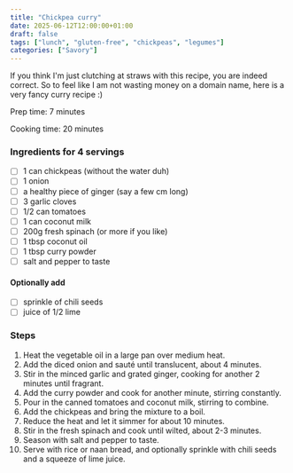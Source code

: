 ```yaml
---
title: "Chickpea curry"
date: 2025-06-12T12:00:00+01:00
draft: false
tags: ["lunch", "gluten-free", "chickpeas", "legumes"]
categories: ["Savory"]
---
```


If you think I'm just clutching at straws with this recipe, you are indeed correct. So to feel like I am not wasting money on a domain name, here is a very fancy curry recipe :)

<div class="recipe" id="recipe">
Prep time: 7 minutes

Cooking time: 20 minutes

### Ingredients for 4 servings
- [ ] 1 can chickpeas (without the water duh)
- [ ] 1 onion
- [ ] a healthy piece of ginger (say a few cm long)
- [ ] 3 garlic cloves
- [ ] 1/2 can tomatoes
- [ ] 1 can coconut milk
- [ ] 200g fresh spinach (or more if you like)
- [ ] 1 tbsp coconut oil
- [ ] 1 tbsp curry powder
- [ ] salt and pepper to taste

#### Optionally add
- [ ] sprinkle of chili seeds
- [ ] juice of 1/2 lime

### Steps
1. Heat the vegetable oil in a large pan over medium heat.
2. Add the diced onion and sauté until translucent, about 4 minutes.
3. Stir in the minced garlic and grated ginger, cooking for another 2 minutes until fragrant.
4. Add the curry powder and cook for another minute, stirring constantly.
5. Pour in the canned tomatoes and coconut milk, stirring to combine.
6. Add the chickpeas and bring the mixture to a boil.
7. Reduce the heat and let it simmer for about 10 minutes.
8. Stir in the fresh spinach and cook until wilted, about 2-3 minutes.
9. Season with salt and pepper to taste.
10. Serve with rice or naan bread, and optionally sprinkle with chili seeds and a squeeze of lime juice.

</div>
